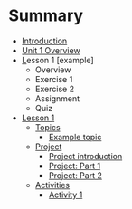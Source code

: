 # Summary

* [Introduction](README.md)
* [Unit 1 Overview](unit-1.md)
* [L](test.md)esson 1 \[example\]
  * Overview
  * Exercise 1
  * Exercise 2
  * Assignment
  * Quiz
* [Lesson 1](unit-1/lesson-1.md)
  * [Topics](unit-1/lesson-1/topics.md)
    * [Example topic](unit-1/lesson-1/topics/example-topic.md)
  * [Project](unit-1/lesson-1/project.md)
    * [Project introduction](project-introduction.md)
    * [Project: Part 1](project-part-1.md)
    * [Project: Part 2](project-part-2.md)
  * [Activities](unit-1/lesson-1/activities.md)
    * [Activity 1](activity-1.md)



